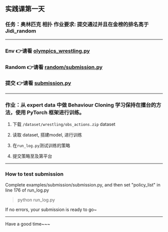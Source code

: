 ## 实践课第一天

### 任务：奥林匹克 相扑 作业要求: 提交通过并且在金榜的排名高于Jidi_random


---
### Env 👉请看 [olympics_wrestling.py](env/olympics_wrestling.py)

### Random 👉请看 [random/submission.py](examples/random/submission.py)

### 提交 👉请看 [submission.py](examples/random/submission.py)

---

### 作业：从 expert data 中做 Behaviour Cloning 学习保持在擂台的方法，使用 PyTorch 框架进行训练。

1. 下载 `/dataset/wrestling/obs_actions.zip` dataset

2. 读取 dataset, 搭建model, 进行训练

3. 在`run_log.py`测试训练的策略

4. 提交策略至及第平台


---

### How to test submission

Complete examples/submission/submission.py, and then set "policy_list" in line 176 of run_log.py
>python run_log.py 

If no errors, your submission is ready to go~

___
Have a good time~~~
